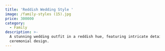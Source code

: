```yaml
---
title: 'Reddish Wedding Style '
image: /family-styles (15).jpg
price: 300000
category:
  - Family
description: >-
  A stunning wedding outfit in a reddish hue, featuring intricate details and a
  ceremonial design.
---
```


